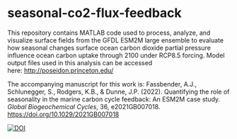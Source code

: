 # seasonal-co2-flux-feedback
This repository contains MATLAB code used to process, analyze, and visualize surface fields from the GFDL ESM2M large ensemble to evaluate how seasonal changes surface ocean carbon dioxide partial pressure influence ocean carbon uptake through 2100 under RCP8.5 forcing. Model output files used in this analysis can be accessed here: http://poseidon.princeton.edu/

The accompanying manuscript for this work is: 
Fassbender, A.J., Schlunegger, S., Rodgers, K.B., & Dunne, J.P. (2022). Quantifying the role of seasonality in the marine carbon cycle feedback: An ESM2M case study. _Global Biogeochemical Cycles_, 36, e2021GB007018. https://doi.org/10.1029/2021GB007018

[![DOI](https://zenodo.org/badge/487972300.svg)](https://zenodo.org/badge/latestdoi/487972300)

